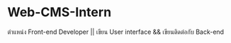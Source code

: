 # Web-CMS-Intern
ตำแหน่ง Front-end Developer ||  เขียน User interface &amp;&amp; เขียนติดต่อกับ Back-end
